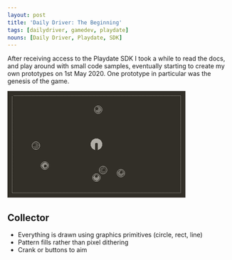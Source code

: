 ```yaml
---
layout: post
title: 'Daily Driver: The Beginning'
tags: [dailydriver, gamedev, playdate]
nouns: [Daily Driver, Playdate, SDK]
---
```


After receiving access to the Playdate SDK I took a while to read the docs, and play around with small code samples, eventually starting to create my own prototypes on 1st May 2020. One prototype in particular was the genesis of the  game.

![GIF](/images/posts/daily-driver-the-beginning.gif#playdate)

## Collector

- Everything is drawn using graphics primitives (circle, rect, line)
- Pattern fills rather than pixel dithering
- Crank or buttons to aim